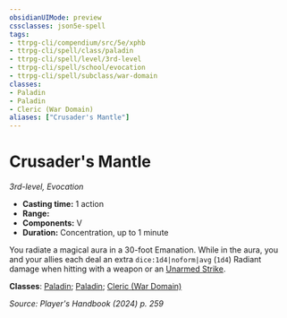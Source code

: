 ```yaml
---
obsidianUIMode: preview
cssclasses: json5e-spell
tags:
- ttrpg-cli/compendium/src/5e/xphb
- ttrpg-cli/spell/class/paladin
- ttrpg-cli/spell/level/3rd-level
- ttrpg-cli/spell/school/evocation
- ttrpg-cli/spell/subclass/war-domain
classes:
- Paladin
- Paladin
- Cleric (War Domain)
aliases: ["Crusader's Mantle"]
---
```

# Crusader's Mantle
*3rd-level, Evocation*  

- **Casting time:** 1 action
- **Range:** 
- **Components:** V
- **Duration:** Concentration, up to 1 minute

You radiate a magical aura in a 30-foot Emanation. While in the aura, you and your allies each deal an extra `dice:1d4|noform|avg` (`1d4`) Radiant damage when hitting with a weapon or an [Unarmed Strike](3-Compendium/rules/variant-rules/unarmed-strike-xphb.md).

**Classes**: [Paladin](list-spells-classes-paladin); [Paladin](list-spells-classes-paladin); [Cleric (War Domain)](list-spells-classes-cleric-xphb-war-domain-xphb)

*Source: Player's Handbook (2024) p. 259*
